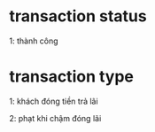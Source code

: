 # transaction status

1: thành công

# transaction type

1: khách đóng tiền trả lãi

2: phạt khi chậm đóng lãi
